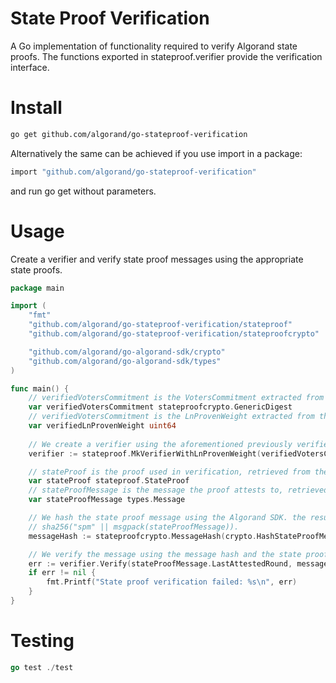 
State Proof Verification
====================


A Go implementation of functionality required to verify Algorand state proofs.
The functions exported in stateproof.verifier provide the verification interface.

# Install

```bash
go get github.com/algorand/go-stateproof-verification
```
Alternatively the same can be achieved if you use import in a package:

```bash
import "github.com/algorand/go-stateproof-verification"
```
and run go get without parameters.

# Usage

Create a verifier and verify state proof messages using the appropriate state proofs.

```go
package main

import (
	"fmt"
	"github.com/algorand/go-stateproof-verification/stateproof"
	"github.com/algorand/go-stateproof-verification/stateproofcrypto"

	"github.com/algorand/go-algorand-sdk/crypto"
	"github.com/algorand/go-algorand-sdk/types"
)

func main() {
	// verifiedVotersCommitment is the VotersCommitment extracted from the previously verified state proof message.
	var verifiedVotersCommitment stateproofcrypto.GenericDigest
	// verifiedVotersCommitment is the LnProvenWeight extracted from the previously verified state proof message.
	var verifiedLnProvenWeight uint64
	
	// We create a verifier using the aforementioned previously verified data.
	verifier := stateproof.MkVerifierWithLnProvenWeight(verifiedVotersCommitment, verifiedLnProvenWeight)

	// stateProof is the proof used in verification, retrieved from the Algorand blockchain using the API.
	var stateProof stateproof.StateProof
	// stateProofMessage is the message the proof attests to, retrieved from the Algorand blockchain using the API.
	var stateProofMessage types.Message

	// We hash the state proof message using the Algorand SDK. the resulting hash is of the form
	// sha256("spm" || msgpack(stateProofMessage)).
	messageHash := stateproofcrypto.MessageHash(crypto.HashStateProofMessage(&stateProofMessage))

	// We verify the message using the message hash and the state proof.
	err := verifier.Verify(stateProofMessage.LastAttestedRound, messageHash, &stateProof)
	if err != nil {
		fmt.Printf("State proof verification failed: %s\n", err)
	}
}


```

# Testing

```go
go test ./test
```